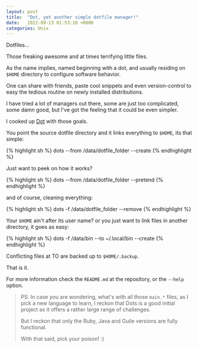 ```yaml
---
layout: post
title:  "Dot, yet another simple dotfile manager!"
date:   2022-09-13 01:53:10 +0000
categories: Unix
---
```


Dotfiles...

Those freaking awesome and at times terrifying little files. 

As the name implies, named beginning with a dot, and usually residing on `$HOME`
directory to configure software behavior.

One can share with friends, paste cool snippets and even version-control to
easy the tedious routine on newly installed distributions.

I have tried a lot of managers out there, some are just too complicated, some
damn good, but I've got the feeling that it could be even simpler.

I cooked up [Dot](https://github.com/easbarba/dot) with those goals.

You point the source dotfile directory and it links everything
to `$HOME`, its that simple:

{% highlight sh %}
dots --from /data/dotfile_folder --create
{% endhighlight %}

Just want to peek on how it works?

{% highlight sh %}
dots --from /data/dotfile_folder --pretend
{% endhighlight %}

and of course, cleaning everything:

{% highlight sh %}
dots -f /data/dotfile_folder --remove
{% endhighlight %}

Your `$HOME` ain't after its user name? or you just want to link files in another
directory, it goes as easy:

{% highlight sh %}
dots -f /data/bin --to ~/.local/bin --create
{% endhighlight %}

Conflicting files at TO are backed up to `$HOME/.backup`.

That is it. 

For more information check the `README.md` at the repository, or the `--help` option.

> PS: In case you are wondering, what's with all those `main.*` files, as I pick
> a new language to learn, I reckon that Dots is a good initial project as it
> offers a rather large range of challenges. 
>
> But I reckon that only the Ruby, Java and Guile versions are fully functional. 
>
> With that said, pick your poison! :)
